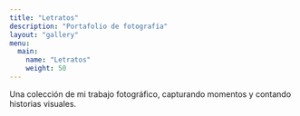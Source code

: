 ```yaml
---
title: "Letratos"
description: "Portafolio de fotografía"
layout: "gallery"
menu:
  main:
    name: "Letratos"
    weight: 50
---
```


Una colección de mi trabajo fotográfico, capturando momentos y contando historias visuales.